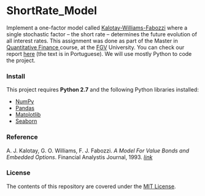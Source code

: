 ShortRate_Model
==================

Implement a one-factor model called [Kalotay-Williams-Fabozzi](https://en.wikipedia.org/wiki/Short-rate_model#One-factor_short-rate_models) where a single stochastic factor – the short rate – determines the future evolution of all interest rates. This assignment was done as part of the Master in [Quantitative Finance ](http://eesp.fgv.br/ensino/mestrado-profissional/economia/area-financas-quantitativas) course, at the [FGV](https://en.wikipedia.org/wiki/Fundação_Getúlio_Vargas) University. You can check our report <a href="" target="_blank">here</a> (the text is in Portuguese). We will use mostly Python to code the project.


### Install
This project requires **Python 2.7** and the following Python libraries installed:

- [NumPy](http://www.numpy.org/)
- [Pandas](http://pandas.pydata.org)
- [Matplotlib](http://matplotlib.org/)
- [Seaborn](https://web.stanford.edu/~mwaskom/software/seaborn/)


### Reference
A. J. Kalotay, G. O. Williams, F. J. Fabozzi.  *A Model For Value Bonds and Embedded Options*.   Financial Analystis Journal, 1993. [*link*](http://www.kalotay.com/sites/default/files/private/FAJ93.pdf)


### License
The contents of this repository are covered under the [MIT License](LICENSE).
